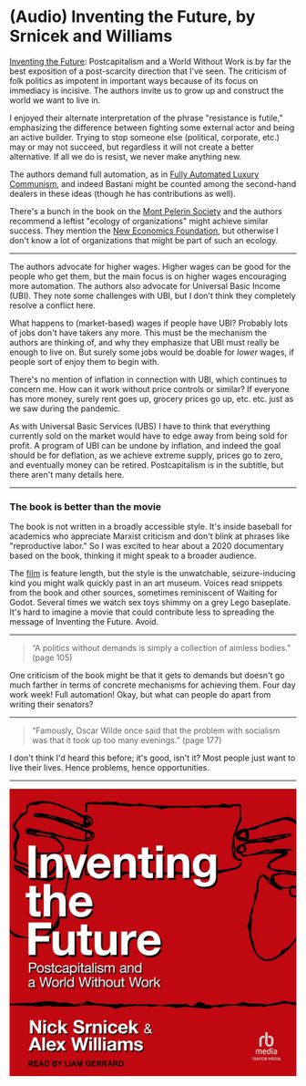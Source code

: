 # (Audio) Inventing the Future, by Srnicek and Williams

[Inventing the Future][]: Postcapitalism and a World Without Work is
by far the best exposition of a post-scarcity direction that I've
seen. The criticism of folk politics as impotent in important ways
because of its focus on immediacy is incisive. The authors invite us
to grow up and construct the world we want to live in.

[Inventing the Future]: https://en.wikipedia.org/wiki/Inventing_the_Future:_Postcapitalism_and_a_World_Without_Work


I enjoyed their alternate interpretation of the phrase "resistance is
futile," emphasizing the difference between fighting some external
actor and being an active builder. Trying to stop someone else
(political, corporate, etc.) may or may not succeed, but regardless it
will not create a better alternative. If all we do is resist, we never
make anything new.


The authors demand full automation, as in
[Fully Automated Luxury Communism][], and indeed Bastani might be
counted among the second-hand dealers in these ideas (though he has
contributions as well).

[Fully Automated Luxury Communism]: /20240921-fully_automated_luxury_communism_by_bastani/ "Fully Automated Luxury Communism, by Bastani"

There's a bunch in the book on the [Mont Pelerin Society][] and the
authors recommend a leftist "ecology of organizations" might achieve
similar success. They mention the [New Economics Foundation][], but
otherwise I don't know a lot of organizations that might be part of
such an ecology.

[Mont Pelerin Society]: https://en.wikipedia.org/wiki/Mont_Pelerin_Society
[New Economics Foundation]: https://neweconomics.org/


---

The authors advocate for higher wages. Higher wages can be good for
the people who get them, but the main focus is on higher wages
encouraging more automation. The authors also advocate for Universal
Basic Income (UBI). They note some challenges with UBI, but I don't
think they completely resolve a conflict here.

What happens to (market-based) wages if people have UBI? Probably lots
of jobs don't have takers any more. This must be the mechanism the
authors are thinking of, and why they emphasize that UBI must really
be enough to live on. But surely some jobs would be doable for _lower_
wages, if people sort of enjoy them to begin with.

There's no mention of inflation in connection with UBI, which
continues to concern me. How can it work without price controls or
similar? If everyone has more money, surely rent goes up, grocery
prices go up, etc. etc. just as we saw during the pandemic.

As with Universal Basic Services (UBS) I have to think that everything
currently sold on the market would have to edge away from being sold
for profit. A program of UBI can be undone by inflation, and indeed
the goal should be for deflation, as we achieve extreme supply, prices
go to zero, and eventually money can be retired. Postcapitalism is in
the subtitle, but there aren't many details here.


---

### The book is better than the movie

The book is not written in a broadly accessible style. It's inside
baseball for academics who appreciate Marxist criticism and don't
blink at phrases like "reproductive labor." So I was excited to hear
about a 2020 documentary based on the book, thinking it might speak to
a broader audience.

The [film][] is feature length, but the style is the unwatchable,
seizure-inducing kind you might walk quickly past in an art museum.
Voices read snippets from the book and other sources, sometimes
reminiscent of Waiting for Godot. Several times we watch sex toys
shimmy on a grey Lego baseplate. It's hard to imagine a movie that
could contribute less to spreading the message of Inventing the
Future. Avoid.

[film]: https://www.youtube.com/watch?v=LY44I9P_QZU


---

> “A politics without demands is simply a collection of aimless
> bodies.” (page 105)

One criticism of the book might be that it gets to demands but doesn't
go much farther in terms of concrete mechanisms for achieving them.
Four day work week! Full automation! Okay, but what can people do
apart from writing their senators?


---

> “Famously, Oscar Wilde once said that the problem with socialism was
> that it took up too many evenings.” (page 177)

I don't think I'd heard this before; it's good, isn't it? Most people
just want to live their lives. Hence problems, hence opportunities.


---

![cover](cover.jpg)
